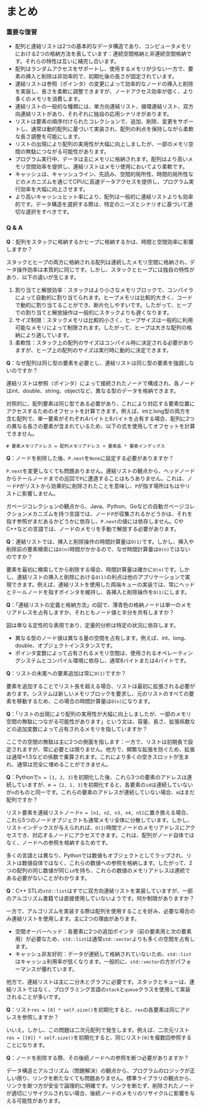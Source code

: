 # まとめ

### 重要な復習

- 配列と連結リストは2つの基本的なデータ構造であり、コンピュータメモリにおける2つの格納方法を表しています：連続空間格納と非連続空間格納です。それらの特性は互いに補完し合います。
- 配列はランダムアクセスをサポートし、使用するメモリが少ない一方で、要素の挿入と削除は非効率的で、初期化後の長さが固定されています。
- 連結リストは参照（ポインタ）の変更によって効率的なノードの挿入と削除を実装し、長さを柔軟に調整できますが、ノードアクセス効率が低く、より多くのメモリを消費します。
- 連結リストの一般的な種類には、単方向連結リスト、循環連結リスト、双方向連結リストがあり、それぞれに独自の応用シナリオがあります。
- リストは要素の順序付けられたコレクションで、追加、削除、変更をサポートし、通常は動的配列に基づいて実装され、配列の利点を保持しながら柔軟な長さ調整を可能にします。
- リストの出現により配列の実用性が大幅に向上しましたが、一部のメモリ空間の無駄につながる可能性があります。
- プログラム実行中、データは主にメモリに格納されます。配列はより高いメモリ空間効率を提供し、連結リストはメモリ使用においてより柔軟です。
- キャッシュは、キャッシュライン、先読み、空間的局所性、時間的局所性などのメカニズムを通じてCPUに高速データアクセスを提供し、プログラム実行効率を大幅に向上させます。
- より高いキャッシュヒット率により、配列は一般的に連結リストよりも効率的です。データ構造を選択する際は、特定のニーズとシナリオに基づいて適切な選択をすべきです。

### Q & A

**Q**：配列をスタックに格納するかヒープに格納するかは、時間と空間効率に影響しますか？

スタックとヒープの両方に格納される配列は連続したメモリ空間に格納され、データ操作効率は本質的に同じです。しかし、スタックとヒープには独自の特性があり、以下の違いが生じます。

1. 割り当てと解放効率：スタックはより小さなメモリブロックで、コンパイラによって自動的に割り当てられます。ヒープメモリは比較的大きく、コードで動的に割り当てることができ、断片化しやすいです。したがって、ヒープでの割り当てと解放操作は一般的にスタックよりも遅くなります。
2. サイズ制限：スタックメモリは比較的小さく、ヒープサイズは一般的に利用可能なメモリによって制限されます。したがって、ヒープは大きな配列の格納により適しています。
3. 柔軟性：スタック上の配列のサイズはコンパイル時に決定される必要がありますが、ヒープ上の配列のサイズは実行時に動的に決定できます。

**Q**：なぜ配列は同じ型の要素を必要とし、連結リストは同じ型の要素を強調しないのですか？

連結リストは参照（ポインタ）によって接続されたノードで構成され、各ノードはint、double、string、objectなど、異なる型のデータを格納できます。

対照的に、配列要素は同じ型である必要があり、これにより対応する要素位置にアクセスするためのオフセットを計算できます。例えば、intとlong型の両方を含む配列で、単一要素がそれぞれ4バイトと8バイトを占有する場合、配列に2つの異なる長さの要素が含まれているため、以下の式を使用してオフセットを計算できません。

```shell
# 要素メモリアドレス = 配列メモリアドレス + 要素長 * 要素インデックス
```

**Q**：ノードを削除した後、`P.next`を`None`に設定する必要がありますか？

`P.next`を変更しなくても問題ありません。連結リストの観点から、ヘッドノードからテールノードまでの巡回で`P`に遭遇することはもうありません。これは、ノード`P`がリストから効果的に削除されたことを意味し、`P`が指す場所はもはやリストに影響しません。

ガベージコレクションの観点から、Java、Python、Goなどの自動ガベージコレクションメカニズムを持つ言語では、ノード`P`が収集されるかどうかは、それを指す参照がまだあるかどうかに依存し、`P.next`の値には依存しません。CやC++などの言語では、ノードのメモリを手動で解放する必要があります。

**Q**：連結リストでは、挿入と削除操作の時間計算量は`O(1)`です。しかし、挿入や削除前の要素検索には`O(n)`時間がかかるので、なぜ時間計算量は`O(n)`ではないのですか？

要素を最初に検索してから削除する場合、時間計算量は確かに`O(n)`です。しかし、連結リストの挿入と削除における`O(1)`の利点は他のアプリケーションで実現できます。例えば、連結リストを使用した両端キューの実装では、常にヘッドとテールノードを指すポインタを維持し、各挿入と削除操作を`O(1)`にします。

**Q**：「連結リストの定義と格納方法」の図で、薄青色の格納ノードは単一のメモリアドレスを占有しますか、それともノード値と半分を共有しますか？

図は単なる定性的な表現であり、定量的分析は特定の状況に依存します。

- 異なる型のノード値は異なる量の空間を占有します。例えば、int、long、double、オブジェクトインスタンスです。
- ポインタ変数によって占有されるメモリ空間は、使用されるオペレーティングシステムとコンパイル環境に依存し、通常8バイトまたは4バイトです。

**Q**：リストの末尾への要素追加は常に`O(1)`ですか？

要素を追加することでリスト長を超える場合、リストは最初に拡張される必要があります。システムは新しいメモリブロックを要求し、元のリストのすべての要素を移動するため、この場合の時間計算量は`O(n)`になります。

**Q**：「リストの出現により配列の実用性が大幅に向上しましたが、一部のメモリ空間の無駄につながる可能性があります」という文は、容量、長さ、拡張係数などの追加変数によって占有されるメモリを指していますか？

ここでの空間の無駄は主に2つの側面を指します：一方で、リストは初期長で設定されますが、常に必要とは限りません。他方で、頻繁な拡張を防ぐため、拡張は通常$\times 1.5$などの係数で乗算されます。これにより多くの空きスロットが生まれ、通常は完全に埋めることができません。

**Q**：Pythonで`n = [1, 2, 3]`を初期化した後、これら3つの要素のアドレスは連続していますが、`m = [2, 1, 3]`を初期化すると、各要素の`id`は連続していないが`n`のものと同一です。これらの要素のアドレスが連続していない場合、`m`はまだ配列ですか？

リスト要素を連結リストノード`n = [n1, n2, n3, n4, n5]`に置き換える場合、これら5つのノードオブジェクトも通常メモリ全体に分散しています。しかし、リストインデックスが与えられれば、`O(1)`時間でノードのメモリアドレスにアクセスでき、対応するノードにアクセスできます。これは、配列がノード自体ではなく、ノードへの参照を格納するためです。

多くの言語とは異なり、Pythonでは数値もオブジェクトとしてラップされ、リストは数値自体ではなく、これらの数値への参照を格納します。したがって、2つの配列の同じ数値が同じ`id`を持ち、これらの数値のメモリアドレスは連続である必要がないことがわかります。

**Q**：C++ STLの`std::list`はすでに双方向連結リストを実装していますが、一部のアルゴリズム書籍では直接使用していないようです。何か制限がありますか？

一方で、アルゴリズムを実装する際は配列を使用することを好み、必要な場合のみ連結リストを使用します。主に2つの理由があります。

- 空間オーバーヘッド：各要素に2つの追加ポインタ（前の要素用と次の要素用）が必要なため、`std::list`は通常`std::vector`よりも多くの空間を占有します。
- キャッシュ非友好的：データが連続して格納されていないため、`std::list`はキャッシュ利用率が低くなります。一般的に、`std::vector`の方がパフォーマンスが優れています。

他方で、連結リストは主に二分木とグラフに必要です。スタックとキューは、連結リストではなく、プログラミング言語の`stack`と`queue`クラスを使用して実装されることが多いです。

**Q**：リスト`res = [0] * self.size()`を初期化すると、`res`の各要素は同じアドレスを参照しますか？

いいえ。しかし、この問題は二次元配列で発生します。例えば、二次元リスト`res = [[0]] * self.size()`を初期化すると、同じリスト`[0]`を複数回参照することになります。

**Q**：ノードを削除する際、その後続ノードへの参照を断つ必要がありますか？

データ構造とアルゴリズム（問題解決）の観点から、プログラムのロジックが正しい限り、リンクを断たなくても問題ありません。標準ライブラリの観点から、リンクを断つ方が安全で論理的に明確です。リンクを断たず、削除されたノードが適切にリサイクルされない場合、後続ノードのメモリのリサイクルに影響を与える可能性があります。
